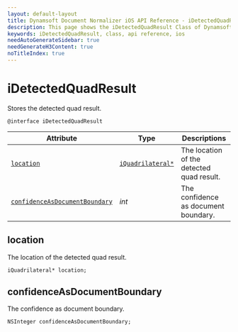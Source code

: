 ```yaml
---
layout: default-layout
title: Dynamsoft Document Normalizer iOS API Reference - iDetectedQuadResult Class
description: This page shows the iDetectedQuadResult Class of Dynamsoft Document Normalizer for iOS SDK.
keywords: iDetectedQuadResult, class, api reference, ios
needAutoGenerateSidebar: true
needGenerateH3Content: true
noTitleIndex: true
---
```


# iDetectedQuadResult

Stores the detected quad result.

```objc
@interface iDetectedQuadResult
```

| Attribute | Type | Descriptions |
| --------- | ---- | ------------ |
| [`location`](#location) | [`iQuadrilateral*`](quadrilateral.md) | The location of the detected quad result. |
| [`confidenceAsDocumentBoundary`](#confidenceasdocumentboundary) | *int* | The confidence as document boundary. |

## location

The location of the detected quad result.

```objc
iQuadrilateral* location;
```

## confidenceAsDocumentBoundary

The confidence as document boundary.

```objc
NSInteger confidenceAsDocumentBoundary;
```
